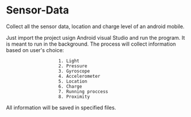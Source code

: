 # Sensor-Data
Collect all the sensor data, location and charge level of an android mobile.  

Just import the project usign Android visual Studio and run the program. It is meant to run in the background. The process will collect information based on user's choice:

                        1. Light
                        2. Pressure
                        3. Gyroscope
                        4. Accelerometer
                        5. Location
                        6. Charge
                        7. Running proccess
                        8. Proximity
  
  All information will be saved in specified files. 
